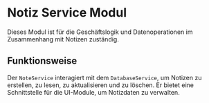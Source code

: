 # Notiz Service Modul

Dieses Modul ist für die Geschäftslogik und Datenoperationen im Zusammenhang mit Notizen zuständig.

## Funktionsweise

Der `NoteService` interagiert mit dem `DatabaseService`, um Notizen zu erstellen, zu lesen, zu aktualisieren und zu löschen. Er bietet eine Schnittstelle für die UI-Module, um Notizdaten zu verwalten.